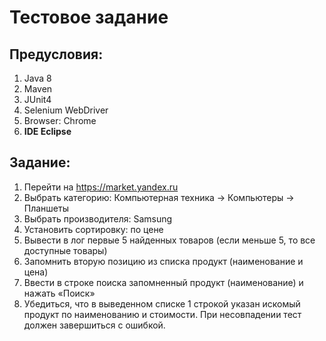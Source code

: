 # Тестовое задание

## Предусловия:

1.	Java 8
2.	Maven
3.	JUnit4
4.	Selenium WebDriver
5.	Browser: Chrome
6.  **IDE Eclipse**

## Задание:

1.	Перейти на https://market.yandex.ru
2.	Выбрать категорию: Компьютерная техника -> Компьютеры -> Планшеты
3.	Выбрать производителя: Samsung
4.	Установить сортировку: по цене
5.	Вывести в лог первые 5 найденных товаров (если меньше 5, то все доступные товары)
6.	Запомнить вторую позицию из списка продукт (наименование и цена)
7.	Ввести в строке поиска запомненный продукт (наименование) и нажать «Поиск»
8.	Убедиться, что в выведенном списке 1 строкой указан искомый продукт по наименованию и стоимости. При несовпадении тест должен завершиться с ошибкой.
